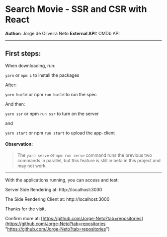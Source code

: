 # Search Movie - SSR and CSR with React

**Author:** Jorge de Oliveira Neto
**External API:** OMDb API


------------

## First steps:

When downloading, run:

`yarn` or `npm i` to install the packages


After:

`yarn build` or npm `run build` to run the spec


And then:

`yarn ssr` or npm `run ssr` to turn on the server

and

`yarn start` or npm `run start` to upload the app-client



#### Observation:

> The `yarn serve` or `npm run serve` command runs the previous two commands in parallel, but this feature is still in beta in this project and may not work.


------------


With the applications running, you can access and test:


Server Side Rendering at:
http://localhost:3030


The Side Rendering Client at:
http://localhost:3000

Thanks for the visit,

Confirm more at: [https://github.com/Jorge-Neto?tab=repositories](https://github.com/Jorge-Neto?tab=repositories "https://github.com/Jorge-Neto?tab=repositories")
